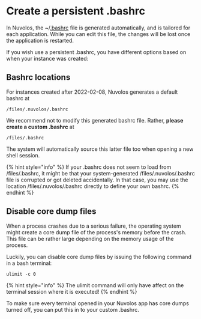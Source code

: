 # Create a persistent .bashrc

In Nuvolos, the \~/[.bashrc](https://www.digitalocean.com/community/tutorials/bashrc-file-in-linux) file is generated automatically, and is tailored for each application. While you can edit this file, the changes will be lost once the application is restarted.

If you wish use a persistent .bashrc, you have different options based on when your instance was created:

## Bashrc locations

For instances created after 2022-02-08, Nuvolos generates a default bashrc at

```
/files/.nuvolos/.bashrc
```

We recommend not to modify this generated bashrc file. Rather, **please create a custom .bashrc** at

```
/files/.bashrc
```

The system will automatically source this latter file too when opening a new shell session.

{% hint style="info" %}
If your .bashrc does not seem to load from /files/.bashrc, it might be that your system-generated /files/.nuvolos/.bashrc file is corrupted or got deleted accidentally. In that case, you may use the location /files/.nuvolos/.bashrc directly to define your own bashrc.
{% endhint %}

## Disable core dump files

When a process crashes due to a serious failure, the operating system might create  a core dump file of the process's memory before the crash. This file can be rather large depending on the memory usage of the process.

Luckily, you can disable core dump files by issuing the following command in a bash terminal:

```
ulimit -c 0
```

{% hint style="info" %}
The ulimit command will only have affect on the terminal session where it is executed!
{% endhint %}

To make sure every terminal opened in your Nuvolos app has core dumps turned off, you can put this in to your custom .bashrc.
